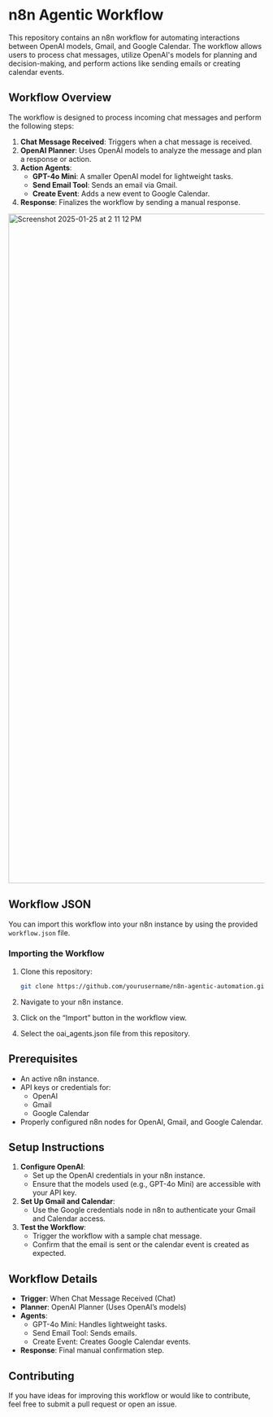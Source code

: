 # n8n Agentic Workflow

This repository contains an n8n workflow for automating interactions between OpenAI models, Gmail, and Google Calendar. The workflow allows users to process chat messages, utilize OpenAI's models for planning and decision-making, and perform actions like sending emails or creating calendar events.

## Workflow Overview

The workflow is designed to process incoming chat messages and perform the following steps:

1. **Chat Message Received**: Triggers when a chat message is received.
2. **OpenAI Planner**: Uses OpenAI models to analyze the message and plan a response or action.
3. **Action Agents**:
   - **GPT-4o Mini**: A smaller OpenAI model for lightweight tasks.
   - **Send Email Tool**: Sends an email via Gmail.
   - **Create Event**: Adds a new event to Google Calendar.
4. **Response**: Finalizes the workflow by sending a manual response.

<img width="1317" alt="Screenshot 2025-01-25 at 2 11 12 PM" src="https://github.com/user-attachments/assets/99916bca-fe99-4fc6-b279-444795e0ca74" />

## Workflow JSON

You can import this workflow into your n8n instance by using the provided `workflow.json` file.

### Importing the Workflow

1. Clone this repository:

   ```bash
   git clone https://github.com/yourusername/n8n-agentic-automation.git
   ```

2. Navigate to your n8n instance.
3. Click on the “Import” button in the workflow view.
4. Select the oai_agents.json file from this repository.

## Prerequisites

- An active n8n instance.
- API keys or credentials for:
  - OpenAI
  - Gmail
  - Google Calendar
- Properly configured n8n nodes for OpenAI, Gmail, and Google Calendar.

## Setup Instructions

1. **Configure OpenAI**:
   - Set up the OpenAI credentials in your n8n instance.
   - Ensure that the models used (e.g., GPT-4o Mini) are accessible with your API key.
2. **Set Up Gmail and Calendar**:
   - Use the Google credentials node in n8n to authenticate your Gmail and Calendar access.
3. **Test the Workflow**:
   - Trigger the workflow with a sample chat message.
   - Confirm that the email is sent or the calendar event is created as expected.

## Workflow Details

- **Trigger**: When Chat Message Received (Chat)
- **Planner**: OpenAI Planner (Uses OpenAI’s models)
- **Agents**:
  - GPT-4o Mini: Handles lightweight tasks.
  - Send Email Tool: Sends emails.
  - Create Event: Creates Google Calendar events.
- **Response**: Final manual confirmation step.

## Contributing

If you have ideas for improving this workflow or would like to contribute, feel free to submit a pull request or open an issue.
